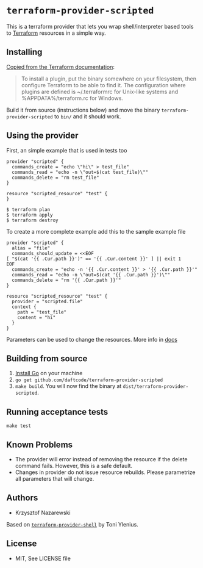 # `terraform-provider-scripted`

This is a terraform provider that lets you wrap shell/interpreter based tools to [Terraform](https://terraform.io/) resources in a simple way.

## Installing

[Copied from the Terraform documentation](https://www.terraform.io/docs/plugins/basics.html):
> To install a plugin, put the binary somewhere on your filesystem, then configure Terraform to be able to find it. The configuration where plugins are defined is ~/.terraformrc for Unix-like systems and %APPDATA%/terraform.rc for Windows.

Build it from source (instructions below) and move the binary `terraform-provider-scripted` to `bin/` and it should work.

## Using the provider

First, an simple example that is used in tests too

```hcl
provider "scripted" {
  commands_create = "echo \"hi\" > test_file"
  commands_read = "echo -n \"out=$(cat test_file)\""
  commands_delete = "rm test_file"
}

resource "scripted_resource" "test" {
}
```

```console
$ terraform plan
$ terraform apply
$ terraform destroy
```

To create a more complete example add this to the sample example file

```hcl
provider "scripted" {
  alias = "file"
  commands_should_update = <<EOF
[ "$(cat '{{ .Cur.path }}')" == '{{ .Cur.content }}' ] || exit 1
EOF
  commands_create = "echo -n '{{ .Cur.content }}' > '{{ .Cur.path }}'"
  commands_read = "echo -n \"out=$(cat '{{ .Cur.path }}')\""
  commands_delete = "rm '{{ .Cur.path }}'"
}

resource "scripted_resource" "test" {
  provider = "scripted.file"
  context {
    path = "test_file"
    content = "hi"
  }
}
```

Parameters can be used to change the resources. More info in [docs](docs/README.md)

## Building from source

1.  [Install Go](https://golang.org/doc/install) on your machine
1.  `go get github.com/daftcode/terraform-provider-scripted`
1.  `make build`. You will now find the binary at `dist/terraform-provider-scripted`.

## Running acceptance tests

```console
make test
```

## Known Problems

* The provider will error instead of removing the resource if the delete command fails. However, this is a safe default.
* Changes in provider do not issue resource rebuilds. Please parametrize all parameters that will change.

## Authors

* Krzysztof Nazarewski

Based on [`terraform-provider-shell`](https://github.com/toddnni/terraform-provider-shell) by Toni Ylenius.


## License

* MIT, See LICENSE file
